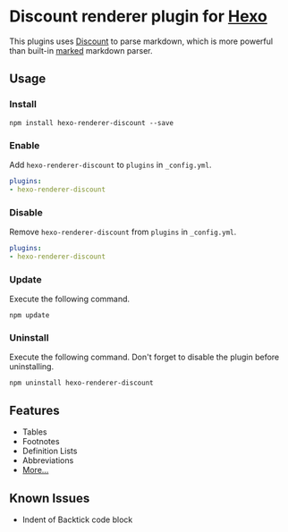 # Discount renderer plugin for [Hexo]

This plugins uses [Discount] to parse markdown, which is more powerful than built-in [marked] markdown parser.

## Usage

### Install

```
npm install hexo-renderer-discount --save
```

### Enable

Add `hexo-renderer-discount` to `plugins` in `_config.yml`.

``` yaml
plugins:
- hexo-renderer-discount
```

### Disable

Remove `hexo-renderer-discount` from `plugins` in `_config.yml`.

``` yaml
plugins:
- hexo-renderer-discount
```

### Update

Execute the following command.

```
npm update
```

### Uninstall

Execute the following command. Don't forget to disable the plugin before uninstalling.

```
npm uninstall hexo-renderer-discount
```

## Features

- Tables
- Footnotes
- Definition Lists
- Abbreviations
- [More…](http://www.pell.portland.or.us/~orc/Code/discount)

## Known Issues

- Indent of Backtick code block

[Hexo]: http://zespia.tw/hexo
[Discount]: http://www.pell.portland.or.us/~orc/Code/discount/
[marked]: https://github.com/chjj/marked